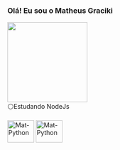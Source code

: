 
### Olá! Eu sou o Matheus Graciki
  

 


<div>
    <img height="180em" src="https://github-readme-stats.vercel.app/api?username=MatheusGraciki&show_icons=false&theme=radical">
   
</div>
     ⚪Estudando NodeJs

<div style="display:inline_block"><br>
  <img align="center" alt="Mat-Python" height="50" width="60" src="https://cdn.jsdelivr.net/gh/devicons/devicon/icons/python/python-original-wordmark.svg" />
  <img align="center" alt="Mat-Python" height="50" width="60" src="https://cdn.jsdelivr.net/gh/devicons/devicon/icons/nodejs/nodejs-plain.svg" />
 <div>

